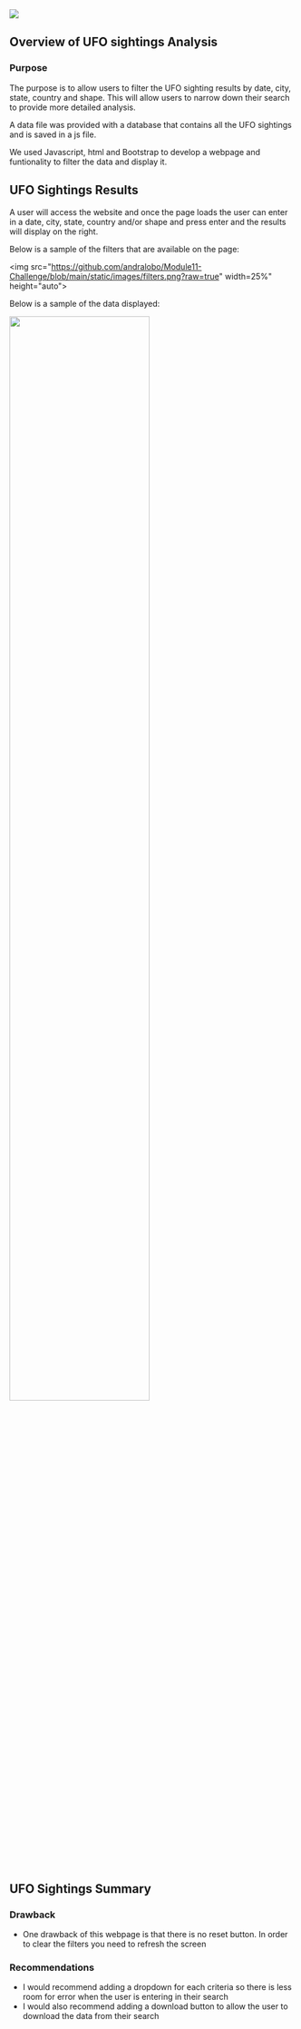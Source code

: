 <img src="https://github.com/andralobo/Module11-Challenge/blob/main/static/images/nasa2.jpg?raw=true">

## Overview of UFO sightings Analysis
### Purpose


The purpose is to allow users to filter the UFO sighting results by date, city, state, country and shape. This will allow users to narrow down their search to provide more detailed analysis.

A data file was provided with a database that contains all the UFO sightings and is saved in a js file.

We used Javascript, html and Bootstrap to develop a webpage and funtionality to filter the data and display it.





## UFO Sightings Results

A user will access the website and once the page loads the user can enter in a date, city, state, country and/or shape and press enter and the results will display on the right.

Below is a sample of the filters that are available on the page:

<img src="https://github.com/andralobo/Module11-Challenge/blob/main/static/images/filters.png?raw=true" width=25%" height="auto">

Below is a sample of the data displayed:

<img src="https://github.com/andralobo/Module11-Challenge/blob/main/static/images/data.png?raw=true" width="70%" height="auto">

## UFO Sightings Summary

### Drawback
 -  One drawback of this webpage is that there is no reset button.  In order to clear the filters you need to refresh the screen

### Recommendations
 -  I would recommend adding a dropdown for each criteria so there is less room for error when the user is entering in their search
 -  I would also recommend adding a download button to allow the user to download the data from their search
